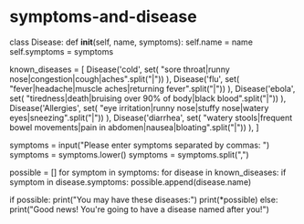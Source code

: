 # symptoms-and-disease
class Disease:
     def __init__(self, name, symptoms):
         self.name = name
         self.symptoms = symptoms


known_diseases = [
   Disease('cold', set(
     "sore throat|runny nose|congestion|cough|aches".split("|"))
     ),
   Disease('flu', set(
     "fever|headache|muscle aches|returning fever".split("|"))
     ),
   Disease('ebola', set(
     "tiredness|death|bruising over 90% of body|black blood".split("|"))
     ),
   Disease('Allergies', set(
     "eye irritation|runny nose|stuffy nose|watery eyes|sneezing".split("|"))
     ),
   Disease('diarrhea', set(
     "watery stools|frequent bowel movements|pain in abdomen|nausea|bloating".split("|"))
     ),
   ]


symptoms = input("Please enter symptoms separated by commas: ")
symptoms = symptoms.lower()
symptoms = symptoms.split(",")

possible = []
for symptom in symptoms:
     for disease in known_diseases:
         if symptom in disease.symptoms:
             possible.append(disease.name)

if possible:
     print("You may have these diseases:")
     print(*possible)
else:
     print("Good news! You're going to have a disease named after you!")
